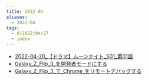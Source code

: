 ```yaml
---
title: 2022-04
aliases:
  - 2022-04
tags:
  - d/2022/04/27
  - index
---
```


- [2022-04-20_【ドラマ】ムーンナイト_S01_第01話](20/2022-04-20_【ドラマ】ムーンナイト_S01_第01話.md)
- [Galaxy_Z_Flip_3_を開発者モードにする](27/Galaxy_Z_Flip_3_を開発者モードにする.md)
- [Galaxy_Z_Flip_3_で_Chrome_をリモートデバッグする](27/Galaxy_Z_Flip_3_で_Chrome_をリモートデバッグする.md)